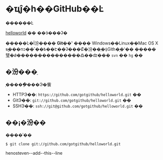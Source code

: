 # �ҵĵ�һ��GitHub��Ŀ

������Ŀ 

[helloworld](https://github.com/gotgithub/helloworld) ��
��ӭ���ʡ�



�����Ŀ�İ汾���� **Git��ʽ** ���� Windows��Linux��Mac OS X
ƽ̨���пͻ��˹��߿��Է��ʡ���Ȼ�汾��ֻ�ṩGitһ�ָ�ʽ��
�����㻹�ǿ���������������߷��ʣ��� ``svn`` �� ``hg`` ��

## �汾���ַ

֧�����ַ���Э�飺

* HTTPЭ��: `https://github.com/gotgithub/helloworld.git` ��
* GitЭ��: `git://github.com/gotgithub/helloworld.git` ��
* SSHЭ��: `ssh://git@github.com/gotgithub/helloworld.git` ��

## ��¡�汾��

����ʾ��

    $ git clone git://github.com/gotgithub/helloworld.git

henosteven--add--this--line